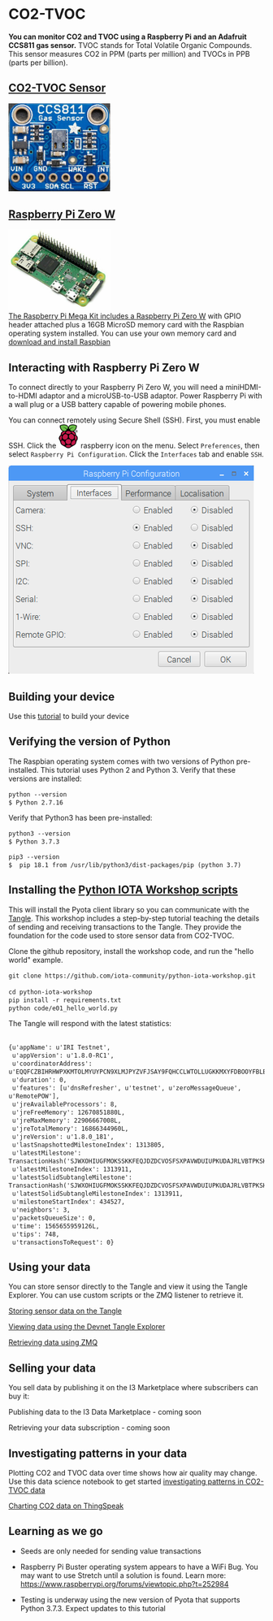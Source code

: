 # CO2-TVOC

<b>You can monitor CO2 and TVOC using a Raspberry Pi and an Adafruit CCS811 gas sensor.</b> TVOC stands for Total Volatile Organic Compounds. This sensor measures CO2 in PPM (parts per million) and TVOCs in PPB (parts per billion).


## <a  href="https://www.adafruit.com/product/3566?gclid=CjwKCAjw4NrpBRBsEiwAUcLcDC7rfEBlaclDQMmAmDsiB-NlT1wL61pWEKSJDLwR02b2QgCL3pEg2RoCNKAQAvD_BwE">CO2-TVOC Sensor<br>
<img src="images/ccs811.png" width=200></a>

## <a href="https://thepihut.com/collections/raspberry-pi/products/raspberry-pi-zero-w">Raspberry Pi Zero W
<img src="images/RasPiZeroHeader.jpg" width=200>
<br>The Raspberry Pi Mega Kit includes a Raspberry Pi Zero W</a> with GPIO header attached plus a 16GB MicroSD memory card with the Raspbian operating system installed.  You can use your own memory card and <a href="https://www.raspberrypi.org/downloads/raspbian/">download and install Raspbian</a> 

## Interacting with Raspberry Pi Zero W

To connect directly to your Raspberry Pi Zero W, you will need a miniHDMI-to-HDMI adaptor and a microUSB-to-USB adaptor.  Power Raspberry Pi with a wall plug or a USB battery capable of powering mobile phones.

You can connect remotely using Secure Shell (SSH).  First, you must enable SSH.  Click the <img src="images/raspberry.png" width=40> raspberry icon on the menu.  Select ```Preferences```, then select ```Raspberry Pi Configuration```.  Click the ```Interfaces``` tab and enable ```SSH```.  

![Window for enabling SSH as described in text](images/SSH.png)


## Building your device

Use this [tutorial](https://learn.adafruit.com/adafruit-ccs811-air-quality-sensor/raspberry-pi-wiring-test) to build your device


## Verifying the version of Python

The Raspbian operating system comes with two versions of Python pre-installed.  This tutorial uses Python 2 and Python 3.  Verify that these versions are installed:

```
python --version
$ Python 2.7.16
```

Verify that Python3 has been pre-installed:

```
python3 --version
$ Python 3.7.3
```

```
pip3 --version
$  pip 18.1 from /usr/lib/python3/dist-packages/pip (python 3.7)
```

## Installing the [Python IOTA Workshop scripts](https://github.com/iota-community/python-iota-workshop)

This will install the Pyota client library so you can communicate with the [Tangle](https://docs.iota.org/docs/dev-essentials/0.1/concepts/the-tangle).  This workshop includes a step-by-step tutorial teaching the details of sending and receiving transactions to the Tangle.  They provide the foundation for the code used to store sensor data from CO2-TVOC.

Clone the github repository, install the workshop code, and run the "hello world" example.

```
git clone https://github.com/iota-community/python-iota-workshop.git

cd python-iota-workshop
pip install -r requirements.txt
python code/e01_hello_world.py
```

The Tangle will respond with the latest statistics:

```

{u'appName': u'IRI Testnet',
 u'appVersion': u'1.8.0-RC1',
 u'coordinatorAddress': u'EQQFCZBIHRHWPXKMTOLMYUYPCN9XLMJPYZVFJSAY9FQHCCLWTOLLUGKKMXYFDBOOYFBLBI9WUEILGECYM',
 u'duration': 0,
 u'features': [u'dnsRefresher', u'testnet', u'zeroMessageQueue', u'RemotePOW'],
 u'jreAvailableProcessors': 8,
 u'jreFreeMemory': 12670851880L,
 u'jreMaxMemory': 22906667008L,
 u'jreTotalMemory': 16866344960L,
 u'jreVersion': u'1.8.0_181',
 u'lastSnapshottedMilestoneIndex': 1313805,
 u'latestMilestone': TransactionHash('SJWXOHIUGFMOKSSKKFEQJDZDCVOSFSXPAVWDUIUPKUDAJRLVBTPKSHYBAHAFVQAVIHOLKYVSCPCPFE999'),
 u'latestMilestoneIndex': 1313911,
 u'latestSolidSubtangleMilestone': TransactionHash('SJWXOHIUGFMOKSSKKFEQJDZDCVOSFSXPAVWDUIUPKUDAJRLVBTPKSHYBAHAFVQAVIHOLKYVSCPCPFE999'),
 u'latestSolidSubtangleMilestoneIndex': 1313911,
 u'milestoneStartIndex': 434527,
 u'neighbors': 3,
 u'packetsQueueSize': 0,
 u'time': 1565655959126L,
 u'tips': 748,
 u'transactionsToRequest': 0}
```

## Using your data

You can store sensor directly to the Tangle and view it using the Tangle Explorer.  You can use custom scripts or the ZMQ listener to retrieve it.

[Storing sensor data on the Tangle](co2-direct2Tangle.md)

[Viewing data using the Devnet Tangle Explorer](https://devnet.thetangle.org/)

[Retrieving data using ZMQ](https://github.com/NelsonPython/IoT-ZMQ-listener/blob/master/README.md)

## Selling your data

You sell data by publishing it on the I3 Marketplace where subscribers can buy it:

Publishing data to the I3 Data Marketplace - coming soon

Retrieving your data subscription - coming soon


## Investigating patterns in your data

Plotting CO2 and TVOC data over time shows how air quality may change.  Use this data science notebook to get started [investigating patterns in CO2-TVOC data](https://www.kaggle.com/nelsondata/los-angeles-air-quality)

[Charting CO2 data on ThingSpeak](https://thingspeak.com/channels/865249)

## Learning as we go

- Seeds are only needed for sending value transactions

- Raspberry Pi Buster operating system appears to have a WiFi Bug.  You may want to use Stretch until a solution is found.  Learn more:
https://www.raspberrypi.org/forums/viewtopic.php?t=252984

- Testing is underway using the new version of Pyota that supports Python 3.7.3.  Expect updates to this tutorial

